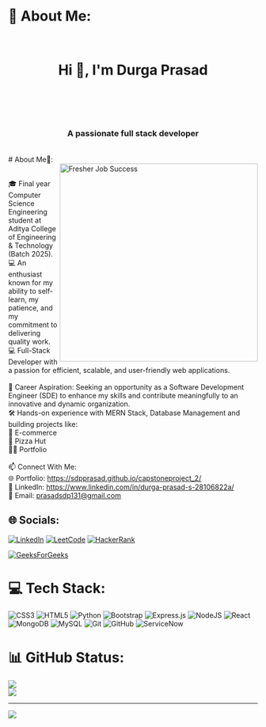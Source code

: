 

<!--
**sdpprasad/sdpprasad** is a ✨ _special_ ✨ repository because its `README.md` (this file) appears on your GitHub profile.

Here are some ideas to get you started:

- 🔭 I’m currently working on ...
- 🌱 I’m currently learning ...
- 👯 I’m looking to collaborate on ...
- 🤔 I’m looking for help with ...
- 💬 Ask me about ...
- 📫 How to reach me: ...
- 😄 Pronouns: ...
- ⚡ Fun fact: ...
-->
# 💫 About Me:
<br><h1 align="center"> Hi 👋, I'm Durga Prasad <h1><br>
<h3 align="center">A passionate full stack developer </h3><br>
# About Me🚀:<br>

<img align="right" alt="Fresher Job Success" width="400" src="https://cdn.pixabay.com/animation/2024/09/09/14/14/14-14-48-336_512.gif">

<br>🎓 Final year Computer Science Engineering student at Aditya College of Engineering & Technology (Batch 2025).<br>💻 An enthusiast known for my ability to self-learn, my patience, and my commitment to delivering quality work.<br>💻 Full-Stack Developer with a passion for efficient, scalable, and user-friendly web applications.<br><br>🌟 Career Aspiration: Seeking an opportunity as a Software Development Engineer (SDE) to enhance my skills and contribute meaningfully to an innovative and dynamic organization.<br>🛠️ Hands-on experience with MERN Stack, Database Management and building projects like:<br>🔄 E-commerce<br>🍕 Pizza Hut <br> 🧑‍🎓 Portfolio<br><br>📫 Connect With Me: <br>🌐 Portfolio: https://sdpprasad.github.io/capstoneproject_2/<br>💼 LinkedIn: https://www.linkedin.com/in/durga-prasad-s-28106822a/<br>📧 Email: prasadsdp131@gmail.com


## 🌐 Socials:
[![LinkedIn](https://img.shields.io/badge/LinkedIn-%230077B5.svg?logo=linkedin&logoColor=white)](https://www.linkedin.com/in/durga-prasad-s-28106822a/) 
[![LeetCode](https://img.shields.io/badge/LeetCode-%23FFA116.svg?logo=leetcode&logoColor=white)](https://leetcode.com/u/SDPrasad537/)
[![HackerRank](https://img.shields.io/badge/HackerRank-%232EC866.svg?logo=HackerRank&logoColor=white)](https://www.hackerrank.com/profile/prasadreddy7577)

[![GeeksForGeeks](https://img.shields.io/badge/GeeksforGeeks-222?&logo=GeeksforGeeks&logoColor=2F8D46)](https://www.geeksforgeeks.org/user/prasadsgmz9/)

# 💻 Tech Stack:
![CSS3](https://img.shields.io/badge/css3-%231572B6.svg?style=for-the-badge&logo=css3&logoColor=white) 
![HTML5](https://img.shields.io/badge/html5-%23E34F26.svg?style=for-the-badge&logo=html5&logoColor=white) 
![Python](https://img.shields.io/badge/python-3670A0?style=for-the-badge&logo=python&logoColor=ffdd54) 
![Bootstrap](https://img.shields.io/badge/bootstrap-%238511FA.svg?style=for-the-badge&logo=bootstrap&logoColor=white) 
![Express.js](https://img.shields.io/badge/express.js-%23404d59.svg?style=for-the-badge&logo=express&logoColor=%2361DAFB) 
![NodeJS](https://img.shields.io/badge/node.js-6DA55F?style=for-the-badge&logo=node.js&logoColor=white) 
![React](https://img.shields.io/badge/react-%2320232a.svg?style=for-the-badge&logo=react&logoColor=%2361DAFB) 
![MongoDB](https://img.shields.io/badge/MongoDB-%234ea94b.svg?style=for-the-badge&logo=mongodb&logoColor=white) 
![MySQL](https://img.shields.io/badge/mysql-4479A1.svg?style=for-the-badge&logo=mysql&logoColor=white)
![Git](https://img.shields.io/badge/git-%23F05033.svg?style=for-the-badge&logo=git&logoColor=white) 
![GitHub](https://img.shields.io/badge/github-%23121011.svg?style=for-the-badge&logo=github&logoColor=white) 
![ServiceNow](https://img.shields.io/badge/ServiceNow-%2300A1E0.svg?style=for-the-badge&logo=servicenow&logoColor=white)

# 📊 GitHub Status:
![](https://github-readme-stats.vercel.app/api?username=sdpprasad&theme=radical&hide_border=false&include_all_commits=true&count_private=false)<br/><!--
![](https://github-readme-streak-stats.herokuapp.com/?user=sdpprasad&theme=radical&hide_border=false)<br/>-->
![](https://github-readme-stats.vercel.app/api/top-langs/?username=sdpprasad&theme=radical&hide_border=false&include_all_commits=true&count_private=false&layout=compact)

---
[![](https://visitcount.itsvg.in/api?id=sdpprasad&icon=4&color=0)](https://visitcount.itsvg.in)

<!-- Proudly created with GPRM ( https://gprm.itsvg.in ) -->
<!-- newww-->

